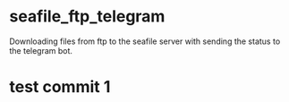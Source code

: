 # seafile_ftp_telegram
Downloading files from ftp to the seafile server with sending the status to the telegram bot.

# test commit 1
